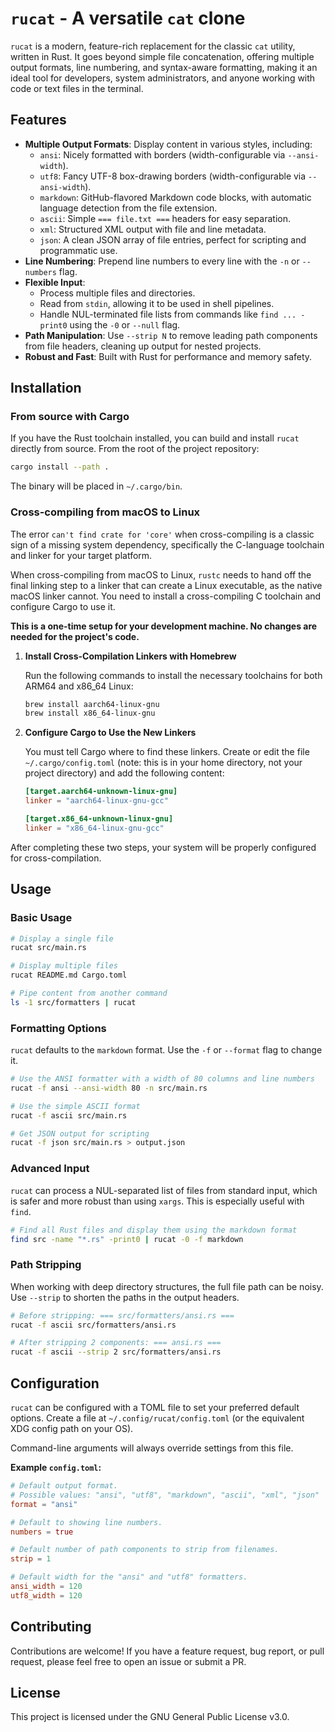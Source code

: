 # `rucat` - A versatile `cat` clone

`rucat` is a modern, feature-rich replacement for the classic `cat` utility, written in Rust. It goes beyond simple file concatenation, offering multiple output formats, line numbering, and syntax-aware formatting, making it an ideal tool for developers, system administrators, and anyone working with code or text files in the terminal.

## Features

-   **Multiple Output Formats**: Display content in various styles, including:
    -   `ansi`: Nicely formatted with borders (width-configurable via `--ansi-width`).
    -   `utf8`: Fancy UTF-8 box-drawing borders (width-configurable via `--ansi-width`).
    -   `markdown`: GitHub-flavored Markdown code blocks, with automatic language detection from the file extension.
    -   `ascii`: Simple `=== file.txt ===` headers for easy separation.
    -   `xml`: Structured XML output with file and line metadata.
    -   `json`: A clean JSON array of file entries, perfect for scripting and programmatic use.
-   **Line Numbering**: Prepend line numbers to every line with the `-n` or `--numbers` flag.
-   **Flexible Input**:
    -   Process multiple files and directories.
    -   Read from `stdin`, allowing it to be used in shell pipelines.
    -   Handle NUL-terminated file lists from commands like `find ... -print0` using the `-0` or `--null` flag.
-   **Path Manipulation**: Use `--strip N` to remove leading path components from file headers, cleaning up output for nested projects.
-   **Robust and Fast**: Built with Rust for performance and memory safety.

## Installation

### From source with Cargo

If you have the Rust toolchain installed, you can build and install `rucat` directly from source. From the root of the project repository:

```bash
cargo install --path .
```

The binary will be placed in `~/.cargo/bin`.

### Cross-compiling from macOS to Linux

The error `can't find crate for 'core'` when cross-compiling is a classic sign of a missing system dependency, specifically the C-language toolchain and linker for your target platform.

When cross-compiling from macOS to Linux, `rustc` needs to hand off the final linking step to a linker that can create a Linux executable, as the native macOS linker cannot. You need to install a cross-compiling C toolchain and configure Cargo to use it.

**This is a one-time setup for your development machine. No changes are needed for the project's code.**

1.  **Install Cross-Compilation Linkers with Homebrew**

    Run the following commands to install the necessary toolchains for both ARM64 and x86_64 Linux:

    ```bash
    brew install aarch64-linux-gnu
    brew install x86_64-linux-gnu
    ```

2.  **Configure Cargo to Use the New Linkers**

    You must tell Cargo where to find these linkers. Create or edit the file `~/.cargo/config.toml` (note: this is in your home directory, not your project directory) and add the following content:

    ```toml
    [target.aarch64-unknown-linux-gnu]
    linker = "aarch64-linux-gnu-gcc"

    [target.x86_64-unknown-linux-gnu]
    linker = "x86_64-linux-gnu-gcc"
    ```

After completing these two steps, your system will be properly configured for cross-compilation.

## Usage

### Basic Usage

```bash
# Display a single file
rucat src/main.rs

# Display multiple files
rucat README.md Cargo.toml

# Pipe content from another command
ls -1 src/formatters | rucat
```

### Formatting Options

`rucat` defaults to the `markdown` format. Use the `-f` or `--format` flag to change it.

```bash
# Use the ANSI formatter with a width of 80 columns and line numbers
rucat -f ansi --ansi-width 80 -n src/main.rs

# Use the simple ASCII format
rucat -f ascii src/main.rs

# Get JSON output for scripting
rucat -f json src/main.rs > output.json
```

### Advanced Input

`rucat` can process a NUL-separated list of files from standard input, which is safer and more robust than using `xargs`. This is especially useful with `find`.

```bash
# Find all Rust files and display them using the markdown format
find src -name "*.rs" -print0 | rucat -0 -f markdown
```

### Path Stripping

When working with deep directory structures, the full file path can be noisy. Use `--strip` to shorten the paths in the output headers.

```bash
# Before stripping: === src/formatters/ansi.rs ===
rucat -f ascii src/formatters/ansi.rs

# After stripping 2 components: === ansi.rs ===
rucat -f ascii --strip 2 src/formatters/ansi.rs
```

## Configuration

`rucat` can be configured with a TOML file to set your preferred default options. Create a file at `~/.config/rucat/config.toml` (or the equivalent XDG config path on your OS).

Command-line arguments will always override settings from this file.

**Example `config.toml`:**

```toml
# Default output format.
# Possible values: "ansi", "utf8", "markdown", "ascii", "xml", "json"
format = "ansi"

# Default to showing line numbers.
numbers = true

# Default number of path components to strip from filenames.
strip = 1

# Default width for the "ansi" and "utf8" formatters.
ansi_width = 120
utf8_width = 120
```

## Contributing

Contributions are welcome! If you have a feature request, bug report, or pull request, please feel free to open an issue or submit a PR.

## License

This project is licensed under the GNU General Public License v3.0.
